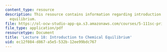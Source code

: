 ```yaml
---
content_type: resource
description: This resource contains information regarding introduction to chemical
  equilibrium.
file: https://ol-ocw-studio-app-qa.s3.amazonaws.com/courses/5-111sc-principles-of-chemical-science-fall-2014/ec12f084d867a5e5532b12ee99bdc767_MIT5_111F14_Lec18.pdf
file_type: application/pdf
resourcetype: Document
title: 'Lecture 18: Introduction to Chemical Equilibrium'
uid: ec12f084-d867-a5e5-532b-12ee99bdc767
---
```

